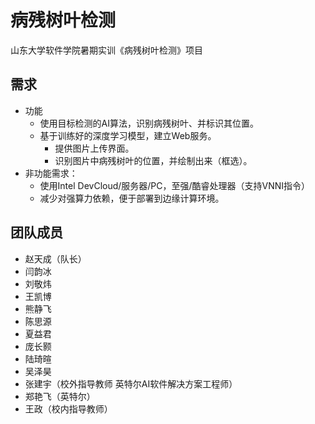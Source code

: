 # 病残树叶检测

山东大学软件学院暑期实训《病残树叶检测》项目

## 需求

- 功能
  - 使用目标检测的AI算法，识别病残树叶、并标识其位置。
  - 基于训练好的深度学习模型，建立Web服务。
    - 提供图片上传界面。
    - 识别图片中病残树叶的位置，并绘制出来（框选）。
- 非功能需求：
  - 使用Intel DevCloud/服务器/PC，至强/酷睿处理器（支持VNNI指令）
  - 减少对强算力依赖，便于部署到边缘计算环境。

## 团队成员

- 赵天成（队长）
- 闫韵冰
- 刘敬炜
- 王凯博
- 熊静飞
- 陈思源
- 夏益君
- 庞长颢
- 陆琦暄
- 吴泽昊
- 张建宇（校外指导教师 英特尔AI软件解决方案工程师）
- 郑艳飞（英特尔）
- 王政（校内指导教师）
